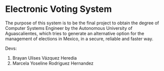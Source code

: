 # Electronic Voting System

The purpose of this system is to be the final project to obtain the degree of Computer Systems Engineer by the Autonomous University of Aguascalientes, which tries to generate an alternative option for the management of elections in Mexico, in a secure, reliable and faster way.

Devs:
1. Brayan Ulises Vázquez Heredia 
2. Marcela Yoseline Rodriguez Hernandez
